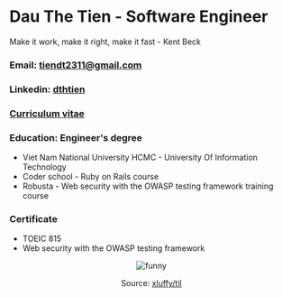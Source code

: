 # Dau The Tien - Software Engineer

Make it work, make it right, make it fast - Kent Beck

### Email: tiendt2311@gmail.com
### Linkedin: [dthtien](https://www.linkedin.com/in/dthtien/)
### [Curriculum vitae](./files/cv.pdf)
### Education: Engineer's degree
  - Viet Nam National University HCMC - University Of Information
Technology
  - Coder school - Ruby on Rails course
  - Robusta - Web security with the OWASP testing framework training course
### Certificate
  - TOEIC 815
  - Web security with the OWASP testing framework
<p align="center">
  <img src="https://user-images.githubusercontent.com/20236616/111248241-1b5a6200-863c-11eb-940c-b8dec17c6573.png" alt="funny"/>
</p>

<p align="center">
  Source: <a href="https://github.com/xluffy/til">xluffy/til</a>
</p>
